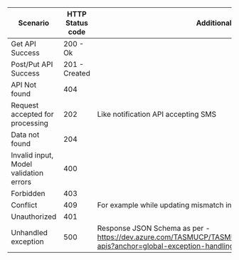 
|Scenario | HTTP Status code  | Additional Comments
|--|--|--|
| Get API Success | 200 - Ok |
| Post/Put API Success | 201 - Created  |
| API Not found | 404  |
| Request accepted for processing | 202 | Like notification API accepting SMS
| Data not found | 204 |
| Invalid input, Model validation errors | 400  |
| Forbidden | 403  |
| Conflict | 409  | For example while updating mismatch in state of data sent and the one in server.
| Unauthorized | 401  |
| Unhandled exception | 500  | Response JSON Schema as per - https://dev.azure.com/TASMUCP/TASMU%20Central%20Platform/_git/platform-apis?anchor=global-exception-handling


